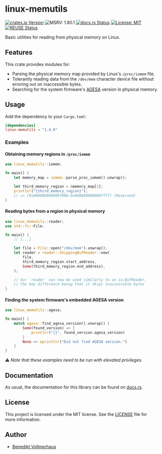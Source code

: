 # linux-memutils

[![crates.io Version][Version Badge]][crates.io]
![MSRV: 1.80.1][MSRV Badge]
[![docs.rs Status][docs.rs Badge]][docs.rs]
[![License: MIT][License Badge]][LICENSE]
[![REUSE Status][REUSE Badge]][REUSE Status]

[crates.io]: https://crates.io/crates/linux-memutils
[Version Badge]: https://img.shields.io/crates/v/linux-memutils
[MSRV Badge]: https://img.shields.io/crates/msrv/linux-memutils
[docs.rs Badge]: https://img.shields.io/docsrs/linux-memutils
[License Badge]: https://img.shields.io/gitlab/license/BVollmerhaus%2Fagesafetch
[REUSE Status]: https://api.reuse.software/info/gitlab.com/BVollmerhaus/agesafetch
[REUSE Badge]: https://api.reuse.software/badge/gitlab.com/BVollmerhaus/agesafetch

Basic utilities for reading from physical memory on Linux.

## Features

This crate provides modules for:

* Parsing the physical memory map provided by Linux's `/proc/iomem` file.
* Tolerantly reading data from the `/dev/mem` character device file without
  erroring out on inaccessible bytes.
* Searching for the system firmware's [AGESA] version in physical memory.

[AGESA]: https://en.wikipedia.org/wiki/AGESA

## Usage

Add the dependency to your `Cargo.toml`:

```toml
[dependencies]
linux-memutils = "1.4.0"
```

### Examples

#### Obtaining memory regions in `/proc/iomem`

```rust
use linux_memutils::iomem;

fn main() {
    let memory_map = iomem::parse_proc_iomem().unwrap();

    let third_memory_region = &memory_map[2];
    println!("{third_memory_region}");
    // => [0x000000000009f000-0x000000000009ffff] (Reserved)
}
```

#### Reading bytes from a region in physical memory

```rust
use linux_memutils::reader;
use std::fs::File;

fn main() {
    // [...]

    let file = File::open("/dev/mem").unwrap();
    let reader = reader::SkippingBufReader::new(
        file,
        third_memory_region.start_address,
        Some(third_memory_region.end_address),
    );

    // Our `reader` can now be used similarly to an io:BufReader,
    // the key difference being that it skips inaccessible bytes
}
```

#### Finding the system firmware's embedded AGESA version

```rust
use linux_memutils::agesa;

fn main() {
    match agesa::find_agesa_version().unwrap() {
        Some(found_version) => {
            println!("{}", found_version.agesa_version)
        }
        None => eprintln!("Did not find AGESA version.")
    }
}
```

⚠️ _Note that these examples need to be run with elevated privileges._

## Documentation

As usual, the documentation for this library can be found on [docs.rs].

## License

This project is licensed under the MIT license. See the [LICENSE] file
for more information.

## Author

* [Benedikt Vollmerhaus](https://gitlab.com/BVollmerhaus)

[docs.rs]: https://docs.rs/linux-memutils
[LICENSE]: https://gitlab.com/BVollmerhaus/agesafetch/blob/master/LICENSE
